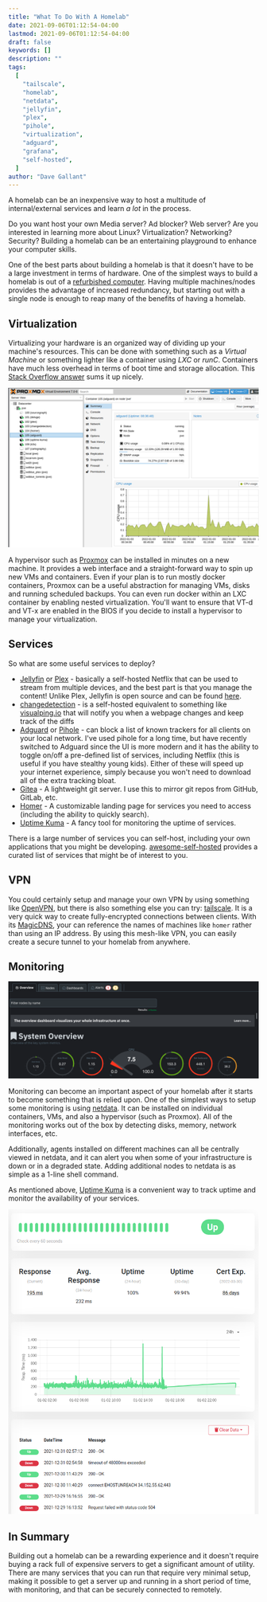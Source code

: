 ```yaml
---
title: "What To Do With A Homelab"
date: 2021-09-06T01:12:54-04:00
lastmod: 2021-09-06T01:12:54-04:00
draft: false
keywords: []
description: ""
tags:
  [
    "tailscale",
    "homelab",
    "netdata",
    "jellyfin",
    "plex",
    "pihole",
    "virtualization",
    "adguard",
    "grafana",
    "self-hosted",
  ]
author: "Dave Gallant"
---
```


A homelab can be an inexpensive way to host a multitude of internal/external services and learn _a lot_ in the process.

<!--more-->

Do you want host your own Media server? Ad blocker? Web server?
Are you interested in learning more about Linux? Virtualization? Networking? Security?
Building a homelab can be an entertaining playground to enhance your computer skills.

One of the best parts about building a homelab is that it doesn't have to be a large investment in terms of hardware. One of the simplest ways to build a homelab is out of a [refurbished computer](https://ca.refurb.io/products/hp-800-g1-usff-intel-core-i5-4570s-16gb-ram-512gb-ssd-wifi-windows-10-pro?variant=33049503825943).
Having multiple machines/nodes provides the advantage of increased redundancy, but starting out with a single node is enough to reap many of the benefits of having a homelab.

## Virtualization

Virtualizing your hardware is an organized way of dividing up your machine's resources. This can be done with something such as a _Virtual Machine_ or something lighter like a container using _LXC_ or _runC_.
Containers have much less overhead in terms of boot time and storage allocation. This [Stack Overflow answer](https://stackoverflow.com/questions/16047306/how-is-docker-different-from-a-virtual-machine) sums it up nicely.

![image](proxmox.png)

A hypervisor such as [Proxmox](https://www.proxmox.com/en/proxmox-ve/get-started) can be installed in minutes on a new machine. It provides a web interface and a straight-forward way to spin up new VMs and containers. Even if your plan is to run mostly docker containers, Proxmox can be a useful abstraction for managing VMs, disks and running scheduled backups. You can even run docker within an LXC container by enabling nested virtualization. You'll want to ensure that VT-d and VT-x are enabled in the BIOS if you decide to install a hypervisor to manage your virtualization.

## Services

So what are some useful services to deploy?

- [Jellyfin](https://jellyfin.org/) or [Plex](https://www.plex.tv/) - basically a self-hosted Netflix that can be used to stream from multiple devices, and the best part is that you manage the content! Unlike Plex, Jellyfin is open source and can be found [here](https://github.com/jellyfin/jellyfin).
- [changedetection](https://github.com/dgtlmoon/changedetection.io) - is a self-hosted equivalent to something like [visualping.io](https://visualping.io/) that will notify you when a webpage changes and keep track of the diffs
- [Adguard](https://github.com/AdguardTeam/AdGuardHome) or [Pihole](https://pi-hole.net/) - can block a list of known trackers for all clients on your local network. I've used pihole for a long time, but have recently switched to Adguard since the UI is more modern and it has the ability to toggle on/off a pre-defined list of services, including Netflix (this is useful if you have stealthy young kids). Either of these will speed up your internet experience, simply because you won't need to download all of the extra tracking bloat.
- [Gitea](https://gitea.io/) - A lightweight git server. I use this to mirror git repos from GitHub, GitLab, etc.
- [Homer](https://github.com/bastienwirtz/homer) - A customizable landing page for services you need to access (including the ability to quickly search).
- [Uptime Kuma](https://github.com/louislam/uptime-kuma) - A fancy tool for monitoring the uptime of services.

There is a large number of services you can self-host, including your own applications that you might be developing. [awesome-self-hosted](https://github.com/awesome-selfhosted/awesome-selfhosted) provides a curated list of services that might be of interest to you.

## VPN

You could certainly setup and manage your own VPN by using something like [OpenVPN](https://openvpn.net/community-downloads/), but there is also something else you can try: [tailscale](https://tailscale.com/). It is a very quick way to create fully-encrypted connections between clients. With its [MagicDNS](https://tailscale.com/kb/1081/magicdns/), your can reference the names of machines like `homer` rather than using an IP address. By using this mesh-like VPN, you can easily create a secure tunnel to your homelab from anywhere.

## Monitoring

![dashboard](netdata.png)

Monitoring can become an important aspect of your homelab after it starts to become something that is relied upon. One of the simplest ways to setup some monitoring is using [netdata](https://www.netdata.cloud/). It can be installed on individual containers, VMs, and also a hypervisor (such as Proxmox). All of the monitoring works out of the box by detecting disks, memory, network interfaces, etc.

Additionally, agents installed on different machines can all be centrally viewed in netdata, and it can alert you when some of your infrastructure is down or in a degraded state. Adding additional nodes to netdata is as simple as a 1-line shell command.

As mentioned above, [Uptime Kuma](https://github.com/louislam/uptime-kuma) is a convenient way to track uptime and monitor the availability of your services.

![uptime-kuma](uptime-kuma.png)

## In Summary

Building out a homelab can be a rewarding experience and it doesn't require buying a rack full of expensive servers to get a significant amount of utility. There are many services that you can run that require very minimal setup, making it possible to get a server up and running in a short period of time, with monitoring, and that can be securely connected to remotely.
